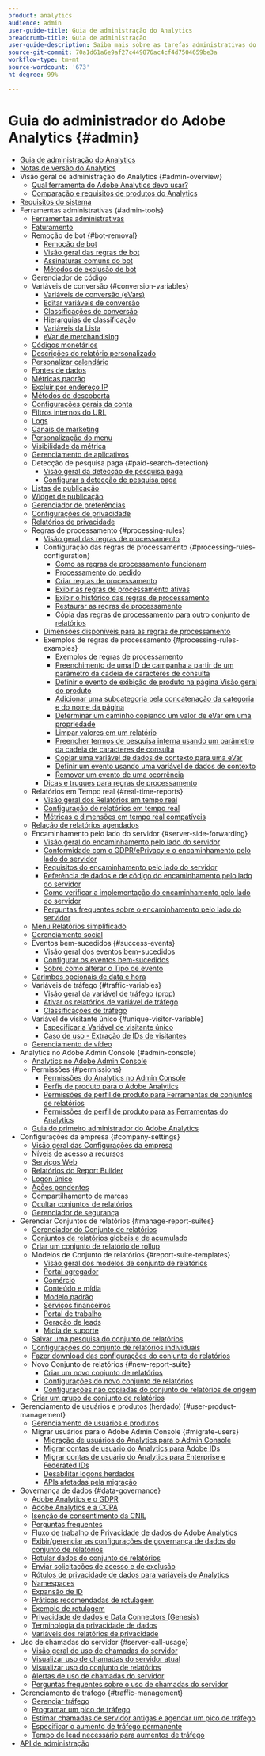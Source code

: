 ```yaml
---
product: analytics
audience: admin
user-guide-title: Guia de administração do Analytics
breadcrumb-title: Guia de administração
user-guide-description: Saiba mais sobre as tarefas administrativas do Analytics, como gerenciar usuários e produtos no Admin Console da Experience Cloud, configurar conjuntos de relatórios e muito mais.
source-git-commit: 70a1d61a6e9af27c449876ac4cf4d7504659be3a
workflow-type: tm+mt
source-wordcount: '673'
ht-degree: 99%

---
```



# Guia do administrador do Adobe Analytics {#admin}

+ [Guia de administração do Analytics](home.md)
+ [Notas de versão do Analytics](https://experienceleague.adobe.com/docs/analytics/release-notes/latest.html?lang=pt-BR)
+ Visão geral de administração do Analytics {#admin-overview}
   + [Qual ferramenta do Adobe Analytics devo usar?](c-analytics-product-comparison/which-analytics-tool.md)
   + [Comparação e requisitos de produtos do Analytics](c-analytics-product-comparison/analytics-product-comparison.md)
+ [Requisitos do sistema](sys-reqs.md)
+ Ferramentas administrativas {#admin-tools}
   + [Ferramentas administrativas](admin/c-admin-tools.md)
   + [Faturamento](admin/billing-admin.md)
   + Remoção de bot {#bot-removal}
      + [Remoção de bot](admin/bot-removal/bot-removal.md)
      + [Visão geral das regras de bot](admin/bot-removal/bot-rules.md)
      + [Assinaturas comuns do bot](admin/bot-removal/bot-signatures.md)
      + [Métodos de exclusão de bot](admin/bot-removal/bot-exclusion-methods.md)
   + [Gerenciador de código](admin/code-manager-admin.md)
   + Variáveis de conversão {#conversion-variables}
      + [Variáveis de conversão (eVars)](admin/conversion-var-admin/conversion-var-admin.md)
      + [Editar variáveis de conversão](admin/conversion-var-admin/t-conversion-variables-admin.md)
      + [Classificações de conversão](admin/conversion-var-admin/conversion-classifications.md)
      + [Hierarquias de classificação](admin/conversion-var-admin/classification-hierarchies.md)
      + [Variáveis da Lista](admin/conversion-var-admin/list-var-admin.md)
      + [eVar de merchandising](admin/conversion-var-admin/merchandising-evars.md)
   + [Códigos monetários](admin/currency.md)
   + [Descrições do relatório personalizado](admin/custom-desc-admin.md)
   + [Personalizar calendário](admin/custom-calendar.md)
   + [Fontes de dados](admin/data-sources.md)
   + [Métricas padrão](admin/default-metrics.md)
   + [Excluir por endereço IP](admin/exclude-ip.md)
   + [Métodos de descoberta](admin/finding-methods.md)
   + [Configurações gerais da conta](admin/general-acct-settings-admin.md)
   + [Filtros internos do URL](admin/internal-url-filter-admin.md)
   + [Logs](admin/logs.md)
   + [Canais de marketing](admin/marketing-channels-admin.md)
   + [Personalização do menu](admin/customize-menus.md)
   + [Visibilidade da métrica](admin/metric-visibility.md)
   + [Gerenciamento de aplicativos](admin/mobile-management.md)
   + Detecção de pesquisa paga {#paid-search-detection}
      + [Visão geral da detecção de pesquisa paga](admin/paid-search-detection/paid-search-detection.md)
      + [Configurar a detecção de pesquisa paga](admin/paid-search-detection/t-paid-search-detection.md)
   + [Listas de publicação](admin/publishing-list.md)
   + [Widget de publicação](admin/publishing-widgets-admin.md)
   + [Gerenciador de preferências](admin/preferences-manager.md)
   + [Configurações de privacidade](admin/privacy-settings.md)
   + [Relatórios de privacidade](admin/privacy-reporting.md)
   + Regras de processamento {#processing-rules}
      + [Visão geral das regras de processamento](admin/c-processing-rules/processing-rules.md)
      + Configuração das regras de processamento {#processing-rules-configuration}
         + [Como as regras de processamento funcionam](admin/c-processing-rules/c-processing-rules-configuration/processing-rules-about.md)
         + [Processamento do pedido](admin/c-processing-rules/c-processing-rules-configuration/processing-rule-order.md)
         + [Criar regras de processamento](admin/c-processing-rules/c-processing-rules-configuration/t-processing-rules.md)
         + [Exibir as regras de processamento ativas](admin/c-processing-rules/c-processing-rules-configuration/t-processing-rules-view.md)
         + [Exibir o histórico das regras de processamento](admin/c-processing-rules/c-processing-rules-configuration/t-processing-rule-view-history.md)
         + [Restaurar as regras de processamento](admin/c-processing-rules/c-processing-rules-configuration/t-processing-rules-restore.md)
         + [Cópia das regras de processamento para outro conjunto de relatórios](admin/c-processing-rules/c-processing-rules-configuration/t-processing-rules-copy-to-rs.md)
      + [Dimensões disponíveis para as regras de processamento](admin/c-processing-rules/processing-rule-dimensions.md)
      + Exemplos de regras de processamento {#processing-rules-examples}
         + [Exemplos de regras de processamento](admin/c-processing-rules/processing-rules-examples/processing-rules-examples.md)
         + [Preenchimento de uma ID de campanha a partir de um parâmetro da cadeia de caracteres de consulta](admin/c-processing-rules/processing-rules-examples/processing-rules-populate-campaign-id.md)
         + [Definir o evento de exibição de produto na página Visão geral do produto](admin/c-processing-rules/processing-rules-examples/setting-the-product-view-event.md)
         + [Adicionar uma subcategoria pela concatenação da categoria e do nome da página](admin/c-processing-rules/processing-rules-examples/subcategory-concatenating.md)
         + [Determinar um caminho copiando um valor de eVar em uma propriedade](admin/c-processing-rules/processing-rules-examples/processing-rules-determining-path.md)
         + [Limpar valores em um relatório](admin/c-processing-rules/processing-rules-examples/clean-up-values-in-a-report.md)
         + [Preencher termos de pesquisa interna usando um parâmetro da cadeia de caracteres de consulta](admin/c-processing-rules/processing-rules-examples/processing-rules-populating-internal-search.md)
         + [Copiar uma variável de dados de contexto para uma eVar](admin/c-processing-rules/processing-rules-examples/processing-rules-copy-context-data.md)
         + [Definir um evento usando uma variável de dados de contexto](admin/c-processing-rules/processing-rules-examples/processing-rules-copy-context-data-event.md)
         + [Remover um evento de uma ocorrência](admin/c-processing-rules/processing-rules-examples/processing-rules-remove-event.md)
      + [Dicas e truques para regras de processamento](admin/c-processing-rules/processing-rules-tips.md)
   + Relatórios em Tempo real {#real-time-reports}
      + [Visão geral dos Relatórios em tempo real](admin/realtime/realtime.md)
      + [Configuração de relatórios em tempo real](admin/realtime/t-realtime-admin.md)
      + [Métricas e dimensões em tempo real compatíveis](admin/realtime/realtime-metrics.md)
   + [Relação de relatórios agendados](admin/scheduled-reports-admin.md)
   + Encaminhamento pelo lado do servidor {#server-side-forwarding}
      + [Visão geral do encaminhamento pelo lado do servidor](admin/c-server-side-forwarding/ssf.md)
      + [Conformidade com o GDPR/ePrivacy e o encaminhamento pelo lado do servidor](admin/c-server-side-forwarding/ssf-gdpr.md)
      + [Requisitos do encaminhamento pelo lado do servidor](admin/c-server-side-forwarding/ssf-requirements.md)
      + [Referência de dados e de código do encaminhamento pelo lado do servidor](admin/c-server-side-forwarding/ssf-reference.md)
      + [Como verificar a implementação do encaminhamento pelo lado do servidor](admin/c-server-side-forwarding/ssf-verify.md)
      + [Perguntas frequentes sobre o encaminhamento pelo lado do servidor](admin/c-server-side-forwarding/ssf-faq.md)
   + [Menu Relatórios simplificado](admin/t-simplified-menu.md)
   + [Gerenciamento social](admin/social-management.md)
   + Eventos bem-sucedidos {#success-events}
      + [Visão geral dos eventos bem-sucedidos](admin/c-success-events/success-event.md)
      + [Configurar os eventos bem-sucedidos](admin/c-success-events/t-success-events.md)
      + [Sobre como alterar o Tipo de evento](admin/c-success-events/event-type.md)
   + [Carimbos opcionais de data e hora](admin/timestamp-optional.md)
   + Variáveis de tráfego {#traffic-variables}
      + [Visão geral da variável de tráfego (prop)](admin/c-traffic-variables/traffic-var.md)
      + [Ativar os relatórios de variável de tráfego](admin/c-traffic-variables/t-traffic-variable.md)
      + [Classificações de tráfego](admin/c-traffic-variables/traffic-classifications.md)
   + Variável de visitante único {#unique-visitor-variable}
      + [Especificar a Variável de visitante único](admin/unique-visitor-variable-admin/t-unique-visitor-variable.md)
      + [Caso de uso - Extração de IDs de visitantes](admin/unique-visitor-variable-admin/extract-visitorids-usecase.md)
   + [Gerenciamento de vídeo](admin/video-management.md)
+ Analytics no Adobe Admin Console {#admin-console}
   + [Analytics no Adobe Admin Console](admin-console/home.md)
   + Permissões {#permissions}
      + [Permissões do Analytics no Admin Console](admin-console/permissions/summary-tables.md)
      + [Perfis de produto para o Adobe Analytics](admin-console/permissions/product-profile.md)
      + [Permissões de perfil de produto para Ferramentas de conjuntos de relatórios](admin-console/permissions/report-suite-tools.md)
      + [Permissões de perfil de produto para as Ferramentas do Analytics](admin-console/permissions/analytics-tools.md)
   + [Guia do primeiro administrador do Adobe Analytics](admin-console/first-admin-guide.md)
+ Configurações da empresa {#company-settings}
   + [Visão geral das Configurações da empresa](company/c-company-settings.md)
   + [Níveis de acesso a recursos](company/feature-access-levels.md)
   + [Serviços Web](company/web-services-admin.md)
   + [Relatórios do Report Builder](company/report-builder-reports-admin.md)
   + [Logon único](company/single-signon-admin.md)
   + [Ações pendentes](company/pending-actions-admin.md)
   + [Compartilhamento de marcas](company/co-branding-admin.md)
   + [Ocultar conjuntos de relatórios](company/c-hide-report-suites.md)
   + [Gerenciador de segurança](company/security-manager.md)
+ Gerenciar Conjuntos de relatórios {#manage-report-suites}
   + [Gerenciador do Conjunto de relatórios](c-manage-report-suites/report-suites-admin.md)
   + [Conjuntos de relatórios globais e de acumulado](c-manage-report-suites/rollup-report-suite.md)
   + [Criar um conjunto de relatório de rollup](c-manage-report-suites/t-rollups.md)
   + Modelos de Conjunto de relatórios {#report-suite-templates}
      + [Visão geral dos modelos de conjunto de relatórios](c-manage-report-suites/c-report-suite-templates/report-suite-templates.md)
      + [Portal agregador](c-manage-report-suites/c-report-suite-templates/aggregator-portal.md)
      + [Comércio](c-manage-report-suites/c-report-suite-templates/commerce-admin.md)
      + [Conteúdo e mídia](c-manage-report-suites/c-report-suite-templates/content-media.md)
      + [Modelo padrão](c-manage-report-suites/c-report-suite-templates/default-rs-template.md)
      + [Serviços financeiros](c-manage-report-suites/c-report-suite-templates/financial-services.md)
      + [Portal de trabalho](c-manage-report-suites/c-report-suite-templates/job-portal.md)
      + [Geração de leads](c-manage-report-suites/c-report-suite-templates/lead-generation.md)
      + [Mídia de suporte](c-manage-report-suites/c-report-suite-templates/support-media.md)
   + [Salvar uma pesquisa do conjunto de relatórios](c-manage-report-suites/t-report-suite-saved-search.md)
   + [Configurações do conjunto de relatórios individuais](c-manage-report-suites/individual-rs-settings.md)
   + [Fazer download das configurações do conjunto de relatórios](c-manage-report-suites/t-download-rs-settings.md)
   + Novo Conjunto de relatórios {#new-report-suite}
      + [Criar um novo conjunto de relatórios](c-manage-report-suites/c-new-report-suite/t-create-a-report-suite.md)
      + [Configurações do novo conjunto de relatórios](c-manage-report-suites/c-new-report-suite/new-report-suite.md)
      + [Configurações não copiadas do conjunto de relatórios de origem](c-manage-report-suites/c-new-report-suite/settings-not-copied-from-rs.md)
   + [Criar um grupo de conjunto de relatórios](c-manage-report-suites/t-create-rs-group.md)
+ Gerenciamento de usuários e produtos (herdado) {#user-product-management}
   + [Gerenciamento de usuários e produtos](user-management2/user-management.md)
   + Migrar usuários para o Adobe Admin Console {#migrate-users}
      + [Migração de usuários do Analytics para o Admin Console](user-management2/user-migration/c-migration-tool.md)
      + [Migrar contas de usuário do Analytics para Adobe IDs](user-management2/user-migration/t-migrate-users.md)
      + [Migrar contas de usuário do Analytics para Enterprise e Federated IDs](user-management2/user-migration/migrate-enterprise.md)
      + [Desabilitar logons herdados](user-management2/user-migration/t-disable-legacy-login.md)
      + [APIs afetadas pela migração](user-management2/user-migration/developer.md)
+ Governança de dados {#data-governance}
   + [Adobe Analytics e o GDPR](c-data-governance/an-gdpr-overview.md)
   + [Adobe Analytics e a CCPA](c-data-governance/an-ccpa-overview.md)
   + [Isenção de consentimento da CNIL](c-data-governance/cnil-consent-exemption.md)
   + [Perguntas frequentes](c-data-governance/gdpr-faq.md)
   + [Fluxo de trabalho de Privacidade de dados do Adobe Analytics](c-data-governance/an-gdpr-workflow.md)
   + [Exibir/gerenciar as configurações de governança de dados do conjunto de relatórios](c-data-governance/gdpr-view-settings.md)
   + [Rotular dados do conjunto de relatórios](c-data-governance/gdpr-setup-reportsuite.md)
   + [Enviar solicitações de acesso e de exclusão](c-data-governance/gdpr-submit-access-delete.md)
   + [Rótulos de privacidade de dados para variáveis do Analytics](c-data-governance/gdpr-labels.md)
   + [Namespaces](c-data-governance/gdpr-namespaces.md)
   + [Expansão de ID](c-data-governance/gdpr-id-expansion.md)
   + [Práticas recomendadas de rotulagem](c-data-governance/gdpr-analytics-ids.md)
   + [Exemplo de rotulagem](c-data-governance/gdpr-labeling-example.md)
   + [Privacidade de dados e Data Connectors (Genesis)](c-data-governance/data-connectors-gdpr.md)
   + [Terminologia da privacidade de dados](c-data-governance/gdpr-terminology.md)
   + [Variáveis dos relatórios de privacidade](c-data-governance/consent-variables.md)
+ Uso de chamadas do servidor {#server-call-usage}
   + [Visão geral do uso de chamadas do servidor](c-server-call-usage/overage-overview.md)
   + [Visualizar uso de chamadas do servidor atual](c-server-call-usage/server-call-usage-dashboard.md)
   + [Visualizar uso do conjunto de relatórios](c-server-call-usage/report-suite-usage.md)
   + [Alertas de uso de chamadas do servidor](c-server-call-usage/scu-alerts.md)
   + [Perguntas frequentes sobre o uso de chamadas do servidor](c-server-call-usage/overage-faq.md)
+ Gerenciamento de tráfego {#traffic-management}
   + [Gerenciar tráfego](c-traffic-management/traffic-management.md)
   + [Programar um pico de tráfego](c-traffic-management/t-traffic-schedule-spike.md)
   + [Estimar chamadas de servidor antigas e agendar um pico de tráfego](c-traffic-management/traffic-spike-estimate-past-server-calls.md)
   + [Especificar o aumento de tráfego permanente](c-traffic-management/t-traffic-permanent.md)
   + [Tempo de lead necessário para aumentos de tráfego](c-traffic-management/traffic-lead-time.md)
+ [API de administração](c-admin-api/c-admin-api.md)
